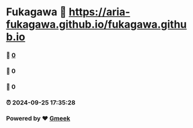 # Fukagawa :link: https://aria-fukagawa.github.io/fukagawa.github.io 
### :page_facing_up: [0](https://aria-fukagawa.github.io/fukagawa.github.io/tag.html) 
### :speech_balloon: 0 
### :hibiscus: 0 
### :alarm_clock: 2024-09-25 17:35:28 
### Powered by :heart: [Gmeek](https://github.com/Meekdai/Gmeek)
